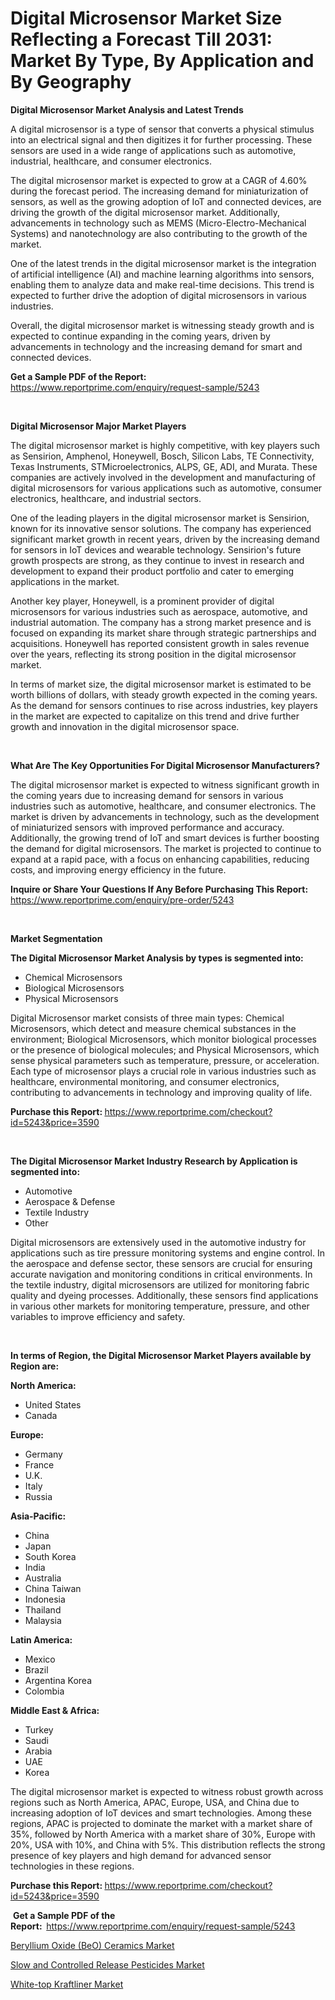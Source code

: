 <p><h1>Digital Microsensor Market Size Reflecting a Forecast Till 2031: Market By Type, By Application and By Geography</h1></p><p><strong>Digital Microsensor Market Analysis and Latest Trends</strong></p>
<p><p>A digital microsensor is a type of sensor that converts a physical stimulus into an electrical signal and then digitizes it for further processing. These sensors are used in a wide range of applications such as automotive, industrial, healthcare, and consumer electronics.</p><p>The digital microsensor market is expected to grow at a CAGR of 4.60% during the forecast period. The increasing demand for miniaturization of sensors, as well as the growing adoption of IoT and connected devices, are driving the growth of the digital microsensor market. Additionally, advancements in technology such as MEMS (Micro-Electro-Mechanical Systems) and nanotechnology are also contributing to the growth of the market.</p><p>One of the latest trends in the digital microsensor market is the integration of artificial intelligence (AI) and machine learning algorithms into sensors, enabling them to analyze data and make real-time decisions. This trend is expected to further drive the adoption of digital microsensors in various industries.</p><p>Overall, the digital microsensor market is witnessing steady growth and is expected to continue expanding in the coming years, driven by advancements in technology and the increasing demand for smart and connected devices.</p></p>
<p><strong>Get a Sample PDF of the Report:&nbsp;</strong> <a href="https://www.reportprime.com/enquiry/request-sample/5243">https://www.reportprime.com/enquiry/request-sample/5243</a></p>
<p>&nbsp;</p>
<p><strong>Digital Microsensor Major Market Players</strong></p>
<p><p>The digital microsensor market is highly competitive, with key players such as Sensirion, Amphenol, Honeywell, Bosch, Silicon Labs, TE Connectivity, Texas Instruments, STMicroelectronics, ALPS, GE, ADI, and Murata. These companies are actively involved in the development and manufacturing of digital microsensors for various applications such as automotive, consumer electronics, healthcare, and industrial sectors.</p><p>One of the leading players in the digital microsensor market is Sensirion, known for its innovative sensor solutions. The company has experienced significant market growth in recent years, driven by the increasing demand for sensors in IoT devices and wearable technology. Sensirion's future growth prospects are strong, as they continue to invest in research and development to expand their product portfolio and cater to emerging applications in the market.</p><p>Another key player, Honeywell, is a prominent provider of digital microsensors for various industries such as aerospace, automotive, and industrial automation. The company has a strong market presence and is focused on expanding its market share through strategic partnerships and acquisitions. Honeywell has reported consistent growth in sales revenue over the years, reflecting its strong position in the digital microsensor market.</p><p>In terms of market size, the digital microsensor market is estimated to be worth billions of dollars, with steady growth expected in the coming years. As the demand for sensors continues to rise across industries, key players in the market are expected to capitalize on this trend and drive further growth and innovation in the digital microsensor space.</p></p>
<p>&nbsp;</p>
<p><strong>What Are The Key Opportunities For Digital Microsensor Manufacturers?</strong></p>
<p><p>The digital microsensor market is expected to witness significant growth in the coming years due to increasing demand for sensors in various industries such as automotive, healthcare, and consumer electronics. The market is driven by advancements in technology, such as the development of miniaturized sensors with improved performance and accuracy. Additionally, the growing trend of IoT and smart devices is further boosting the demand for digital microsensors. The market is projected to continue to expand at a rapid pace, with a focus on enhancing capabilities, reducing costs, and improving energy efficiency in the future.</p></p>
<p><strong>Inquire or Share Your Questions If Any Before Purchasing This Report:</strong> <a href="https://www.reportprime.com/enquiry/pre-order/5243">https://www.reportprime.com/enquiry/pre-order/5243</a></p>
<p>&nbsp;</p>
<p><strong>Market Segmentation</strong></p>
<p><strong>The Digital Microsensor Market Analysis by types is segmented into:</strong></p>
<p><ul><li>Chemical Microsensors</li><li>Biological Microsensors</li><li>Physical Microsensors</li></ul></p>
<p><p>Digital Microsensor market consists of three main types: Chemical Microsensors, which detect and measure chemical substances in the environment; Biological Microsensors, which monitor biological processes or the presence of biological molecules; and Physical Microsensors, which sense physical parameters such as temperature, pressure, or acceleration. Each type of microsensor plays a crucial role in various industries such as healthcare, environmental monitoring, and consumer electronics, contributing to advancements in technology and improving quality of life.</p></p>
<p><strong>Purchase this Report:&nbsp;</strong><a href="https://www.reportprime.com/checkout?id=5243&price=3590">https://www.reportprime.com/checkout?id=5243&price=3590</a></p>
<p>&nbsp;</p>
<p><strong>The Digital Microsensor Market Industry Research by Application is segmented into:</strong></p>
<p><ul><li>Automotive</li><li>Aerospace & Defense</li><li>Textile Industry</li><li>Other</li></ul></p>
<p><p>Digital microsensors are extensively used in the automotive industry for applications such as tire pressure monitoring systems and engine control. In the aerospace and defense sector, these sensors are crucial for ensuring accurate navigation and monitoring conditions in critical environments. In the textile industry, digital microsensors are utilized for monitoring fabric quality and dyeing processes. Additionally, these sensors find applications in various other markets for monitoring temperature, pressure, and other variables to improve efficiency and safety.</p></p>
<p>&nbsp;</p>
<p><strong>In terms of Region, the Digital Microsensor Market Players available by Region are:</strong></p>
<p>
    <p> <strong> North America: </strong>
        <ul>
            <li>United States</li>
            <li>Canada</li>
        </ul>
        </p> 
    <p> <strong> Europe: </strong>
        <ul>
            <li>Germany</li>
            <li>France</li>
            <li>U.K.</li>
            <li>Italy</li>
            <li>Russia</li>
        </ul>
        </p> 
    <p> <strong> Asia-Pacific: </strong>
        <ul>
            <li>China</li>
            <li>Japan</li>
            <li>South Korea</li>
            <li>India</li>
            <li>Australia</li>
            <li>China Taiwan</li>
            <li>Indonesia</li>
            <li>Thailand</li>
            <li>Malaysia</li>
        </ul>
        </p> 
    <p> <strong> Latin America: </strong>
        <ul>
            <li>Mexico</li>
            <li>Brazil</li>
            <li>Argentina Korea</li>
            <li>Colombia</li>
        </ul>
        </p> 
    <p> <strong> Middle East & Africa: </strong>
        <ul>
            <li>Turkey</li>
            <li>Saudi</li>
            <li>Arabia</li>
            <li>UAE</li>
            <li>Korea</li>
        </ul>
    </p>
    </p>
<p><p>The digital microsensor market is expected to witness robust growth across regions such as North America, APAC, Europe, USA, and China due to increasing adoption of IoT devices and smart technologies. Among these regions, APAC is projected to dominate the market with a market share of 35%, followed by North America with a market share of 30%, Europe with 20%, USA with 10%, and China with 5%. This distribution reflects the strong presence of key players and high demand for advanced sensor technologies in these regions.</p></p>
<p><strong>Purchase this Report: </strong><a href="https://www.reportprime.com/checkout?id=5243&price=3590">https://www.reportprime.com/checkout?id=5243&price=3590</a></p>
<p>&nbsp;<strong>Get a Sample PDF of the Report:&nbsp;&nbsp;</strong><a href="https://www.reportprime.com/enquiry/request-sample/5243">https://www.reportprime.com/enquiry/request-sample/5243</a></p>
<p><strong></strong></p>
<p><p><a href="https://www.linkedin.com/pulse/beryllium-oxide-beo-ceramics-market-size-growth-segmentation-ctujf?trackingId=%2FcSB09VQWmMcrl27KlFY2Q%3D%3D">Beryllium Oxide (BeO) Ceramics Market</a></p><p><a href="https://www.linkedin.com/pulse/global-slow-controlled-release-pesticides-market-types-applications-zjuyf?trackingId=4cMNnGJP49P6JL4gusD55g%3D%3D">Slow and Controlled Release Pesticides Market</a></p><p><a href="https://www.linkedin.com/pulse/white-top-kraftliner-market-research-report-provides-critical-kbraf?trackingId=wp7WHJDY8AAGt%2By9dP0WjA%3D%3D">White-top Kraftliner Market</a></p></p>